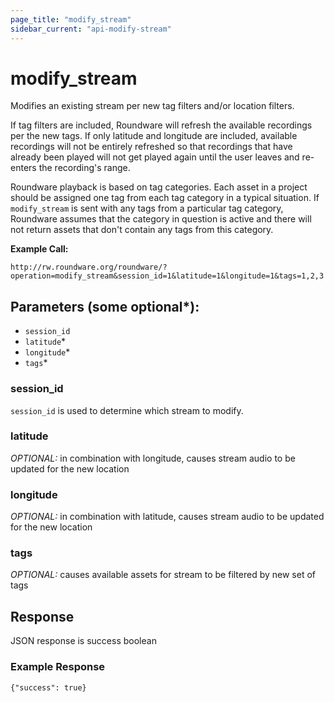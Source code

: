 ```yaml
---
page_title: "modify_stream"
sidebar_current: "api-modify-stream"
---
```


# modify_stream

Modifies an existing stream per new tag filters and/or location filters.

If tag filters are included, Roundware will refresh the available recordings per the new tags.  If only latitude and longitude are included, available recordings will not be entirely refreshed so that recordings that have already been played will not get played again until the user leaves and re-enters the recording's range.

Roundware playback is based on tag categories.  Each asset in a project should be assigned one tag from each tag category in a typical situation.  If ```modify_stream``` is sent with any tags from a particular tag category, Roundware assumes that the category in question is active and there will not return assets that don't contain any tags from this category.

**Example Call:**

```
http://rw.roundware.org/roundware/?operation=modify_stream&session_id=1&latitude=1&longitude=1&tags=1,2,3
```

## Parameters (some optional*):

* `session_id`
* `latitude`*
* `longitude`*
* `tags`*

### session_id

`session_id` is used to determine which stream to modify.

### latitude

*OPTIONAL:* in combination with longitude, causes stream audio to be updated for the new location

### longitude

*OPTIONAL:* in combination with latitude, causes stream audio to be updated for the new location

### tags

*OPTIONAL:* causes available assets for stream to be filtered by new set of tags

## Response

JSON response is success boolean

### Example Response

```
{"success": true}
```
